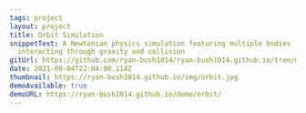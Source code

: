 ```yaml
---
tags: project
layout: project
title: Orbit Simulation
snippetText: A Newtonian physics simulation featuring multiple bodies
  interacting through gravity and collision
gitUrl: https://github.com/ryan-bush1014/ryan-bush1014.github.io/tree/main/demo/orbit
date: 2021-09-04T22:04:00.114Z
thumbnail: https://ryan-bush1014.github.io/img/orbit.jpg
demoAvailable: true
demoURL: https://ryan-bush1014.github.io/demo/orbit/
---
```

